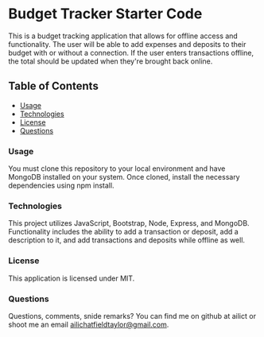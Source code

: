 # Budget Tracker Starter Code

This is a budget tracking application that allows for offline access and functionality. The user will be able to add expenses and deposits to their budget with or without a connection. If the user enters transactions offline, the total should be updated when they're brought back online.

## Table of Contents
- [Usage](#usage)
- [Technologies](#technologies)
- [License](#license)
- [Questions](#questions)

### Usage

You must clone this repository to your local environment and have MongoDB installed on your system. Once cloned, install the necessary dependencies using npm install.


### Technologies

This project utilizes JavaScript, Bootstrap, Node, Express, and MongoDB. Functionality includes the ability to add a transaction or deposit, add a description to it, and add transactions and deposits while offline as well.


### License

This application is licensed under MIT.


### Questions

Questions, comments, snide remarks? You can find me on github at ailict or shoot me an email ailichatfieldtaylor@gmail.com. 